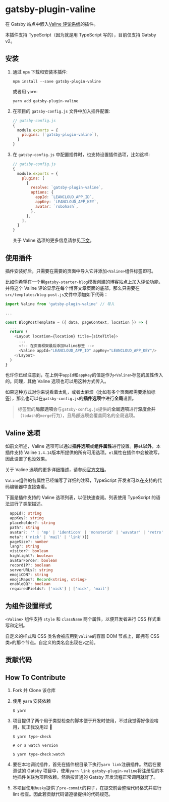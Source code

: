 # gatsby-plugin-valine

在 Gatsby 站点中嵌入[Valine 评论系统](https://valine.js.org)的插件。

本插件支持 TypeScript（因为就是用 TypeScript 写的），目前仅支持 Gatsby v2。

## 安装

1. 通过 `npm` 下载和安装本插件:

   ```shell
   npm install --save gatsby-plugin-valine
   ```

   或者用 `yarn`:

   ```shell
   yarn add gatsby-plugin-valine
   ```

2. 在项目的 `gatsby-config.js` 文件中加入插件配置:

   ```js
   // gatsby-config.js
   {
     module.exports = {
       plugins: [`gatsby-plugin-valine`],
     }
   }
   ```

3. 在 `gatsby-config.js` 中配置插件时，也支持设置插件选项，比如这样:

   ```js
   // gatsby-config.js
   {
     module.exports = {
       plugins: [
         {
           resolve: `gatsby-plugin-valine`,
           options: {
             appId: `LEANCLOUD_APP_ID`,
             appKey: `LEANCLOUD_APP_KEY`,
             avatar: `robohash`,
           },
         },
       ],
     }
   }
   ```

   关于 Valine 选项的更多信息请参见[下文](#valine选项)。

## 使用插件

插件安装好后，只需要在需要的页面中导入它并添加`<Valine>`组件标签即可。

比如你希望在一个用`gatsby-starter-blog`模板创建的博客站点上加入评论功能，并将这个 Valine 评论显示在每个博客文章页面的底部，那么只需要在`src/templates/blog-post.js`文件中添加如下代码：

```js
import Valine from 'gatsby-plugin-valine' // 导入

...

const BlogPostTemplate = ({ data, pageContext, location }) => {
  ...
  return (
    <Layout location={location} title={siteTitle}>
      ...
      <!-- 在页面框架最后添加Valine标签 -->
      <Valine appId="LEANCLOUD_APP_ID" appKey="LEANCLOUD_APP_KEY"/>
    </Layout>
  )
}
```

也许你已经注意到，在上例中`appId`和`appKey`的值是作为`<Valine>`标签的属性传入的。同理，其他 Valine 选项也可以用这种方式传入。

如果这种方式对你来说看着太乱，或者太麻烦（比如有多个页面都需要添加标签），那么也可以在`gatsby-config.js`的**插件选项**中进行**全局**设置。

> 标签里的**局部选项**会与`gatsby-config.js`提供的**全局选项**进行**深度合并**（`lodash`的`merge`行为），且局部选项会覆盖同名的全局选项。

## Valine 选项

如前文所述，Valine 选项可以通过**插件选项**或**组件属性**进行设置。**除`el`以外**，本插件支持 Valine `1.4.14`版本所提供的所有可用选项。`el`属性在插件中会被改写，因此设置了也没效果。

关于 Valine 选项的更多详细描述，请参阅[官方文档](https://valine.js.org/configuration.html)。

`Valine`组件的各属性已经编写了详细的注释，TypeScript 开发者可以在支持的代码编辑器中直接查看。

下面是插件支持的 Valine 选项列表，以便快速查阅。列表使用 TypeScript 的语法进行了类型描述。

```ts
  appId?: string
  appKey?: string
  placeholder?: string
  path?: string
  avatar?: '' | 'mp' | 'identicon' | 'monsterid' | 'wavatar' | 'retro' | 'robohash' | 'hide'
  meta?: ('nick' | 'mail' | 'link')[]
  pageSize?: number
  lang?: string
  visitor?: boolean
  highlight?: boolean
  avatarForce?: boolean
  recordIP?: boolean
  serverURLs?: string
  emojiCDN?: string
  emojiMaps?: Record<string, string>
  enableQQ?: boolean
  requiredFields?: ['nick'] | ['nick', 'mail']
```

## 为组件设置样式

`<Valine>` 组件支持 `style` 和 `className` 两个属性，以便开发者进行 CSS 样式重写和定制。

自定义的样式和 CSS 类名会被应用到`Valine`的容器 DOM 节点上，即拥有 CSS 类`v`的那个节点。自定义的类名会出现在`v`之前。

## 贡献代码

## How To Contribute

1. Fork 并 Clone 该仓库
2. 使用 **`yarn`** 安装依赖
   ```shell
   $ yarn
   ```
3. 项目提供了两个用于类型检查的脚本便于开发时使用，不过我觉得好像没啥用，反正我没用过 🤣

   ```shell
   $ yarn type-check

   # or a watch version

   $ yarn type-check:watch
   ```

4. 要在本地调试插件，首先在插件根目录下执行`yarn link`注册插件。然后在要测试的 Gatsby 项目中，使用`yarn link gatsby-plugin-valine`将注册后的本地插件关联为项目依赖。然后按普通的 Gatsby 开发流程正常调用就好了。
5. 本项目使用`husky`提供了`pre-commit`的钩子，在提交前会整理代码格式并进行 lint 检查。因此若贡献代码请遵循提供的代码规范。
